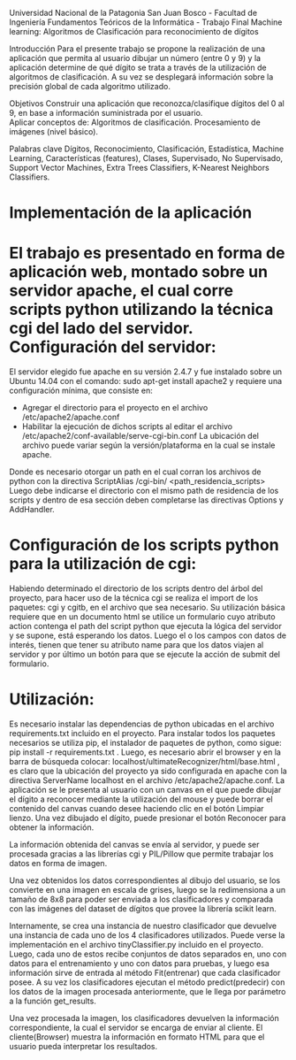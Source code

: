 Universidad Nacional de la Patagonia San Juan Bosco - Facultad de Ingeniería
Fundamentos Teóricos de la Informática - Trabajo Final 
Machine learning: Algoritmos de Clasificación para reconocimiento de dígitos

Introducción
Para el presente trabajo se propone la realización de una aplicación que permita al usuario dibujar un número (entre 0 y 9) y la aplicación determine de qué dígito se trata a través de la utilización de algoritmos de clasificación.
A su vez se desplegará información sobre la precisión global de cada algoritmo utilizado.


Objetivos
Construir una aplicación que reconozca/clasifique dígitos del 0 al 9, en base a información suministrada por el usuario.     
Aplicar conceptos de: 
Algoritmos de clasificación.
Procesamiento de imágenes (nivel básico).

Palabras clave
Dígitos, Reconocimiento, Clasificación, Estadística, Machine Learning, Características  (features), Clases, Supervisado, No Supervisado, Support Vector Machines, Extra Trees Classifiers, K-Nearest Neighbors Classifiers.

Implementación de la aplicación
===============================
El trabajo es presentado en forma de aplicación web, montado sobre un servidor apache, el cual corre scripts python utilizando la técnica cgi del lado del servidor.
Configuración del servidor:
===========================
El servidor elegido fue apache en su versión 2.4.7 y fue instalado sobre un Ubuntu 14.04 con el comando: sudo apt-get install apache2  y requiere una configuración mínima, que consiste en:     
- Agregar el directorio para el proyecto en el archivo /etc/apache2/apache.conf
- Habilitar la ejecución de dichos scripts al editar el archivo /etc/apache2/conf-available/serve-cgi-bin.conf 
  La ubicación del archivo puede variar según la versión/plataforma en la cual se instale apache.

Donde es necesario otorgar un path en el cual corran los archivos de python con la directiva ScriptAlias /cgi-bin/ <path_residencia_scripts>
Luego debe indicarse el directorio con el mismo path de residencia de los scripts y dentro de esa sección deben completarse las directivas Options y AddHandler.

Configuración de los scripts python para la utilización de cgi:
==============================================================
Habiendo determinado el directorio de los scripts dentro del árbol del proyecto, para hacer uso de la técnica cgi se realiza el import de los paquetes: cgi y cgitb, en el archivo que sea necesario. Su utilización básica requiere que en un documento html se utilice un formulario cuyo atributo action contenga el path del script python que ejecuta la lógica del servidor y se supone, está esperando los datos. Luego el o los campos con datos de interés, tienen que tener su atributo name para que los datos viajen al servidor y por último un botón para que se ejecute la acción de submit del formulario.


Utilización:
===========
Es necesario instalar las dependencias de python ubicadas en el archivo requirements.txt incluido en el proyecto. Para instalar todos los paquetes necesarios se utiliza pip, el instalador de paquetes de python, como sigue: pip install -r requirements.txt .
Luego, es necesario abrir el browser y en la barra de búsqueda colocar: localhost/ultimateRecognizer/html/base.html , es claro que la ubicación del proyecto ya sido configurada en apache con la directiva ServerName localhost en el archivo /etc/apache2/apache.conf.
La aplicación se le presenta al usuario con un canvas en el que puede dibujar el dígito a reconocer mediante la utilización del mouse y puede borrar el contenido del canvas cuando desee haciendo clic en el botón Limpiar lienzo. Una vez dibujado el dígito, puede presionar el botón Reconocer para obtener la información.

La información obtenida del canvas se envía al servidor, y puede ser procesada gracias a las librerías cgi y PIL/Pillow que permite trabajar los datos en forma de imagen.


Una vez obtenidos los datos correspondientes al dibujo del usuario, se los convierte en una imagen en escala de grises, luego se la redimensiona a un tamaño de  8x8 para poder ser enviada a los clasificadores y comparada con las imágenes del dataset de dígitos que provee la librería scikit learn.

Internamente, se crea una instancia de nuestro clasificador que devuelve una instancia de cada uno de los 4 clasificadores utilizados. Puede verse la implementación en el archivo tinyClassifier.py incluido en el proyecto.
Luego, cada uno de estos recibe conjuntos de datos separados en, uno con datos para el entrenamiento y uno con datos para pruebas, y luego esa información sirve de entrada al método Fit(entrenar) que cada clasificador posee. A su vez los clasificadores ejecutan el método predict(predecir) con los datos de la imagen procesada anteriormente, que le llega por parámetro a la función get_results.

Una vez procesada la imagen, los clasificadores devuelven la información correspondiente, la cual el servidor se encarga de enviar al cliente. El cliente(Browser) muestra la información en formato HTML para que el usuario pueda interpretar los resultados.

